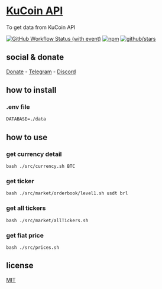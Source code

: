 # [KuCoin API](https://www.kucoin.com/api)

To get data from KuCoin API

[![GitHub Workflow Status (with event)](https://img.shields.io/github/actions/workflow/status/brtmvdl/kucoin-api/npm-publish.yml?label=GitHub%20Actions&link=https%3A%2F%2Fgithub.com%2Fbrtmvdl%2Fkucoin-api%2Factions%2Fworkflows%2Fnpm-publish.yml)](https://github.com/brtmvdl/kucoin-api/actions/workflows/npm-publish.yml) [![npm](https://img.shields.io/npm/dw/%40brtmvdl/kucoin-api?label=NPM%20Weekly%20Downloads)](https://www.npmjs.com/package/@brtmvdl/kucoin-api) [![github/stars](https://img.shields.io/github/stars/brtmvdl/kucoin-api?style=social)](https://img.shields.io/github/stars/brtmvdl/kucoin-api?style=social) 

## social & donate

[Donate](https://link.mercadopago.com.br/brtmvdl) - [Telegram](https://t.me/+KRmg5MlqgMk0MTg5) - [Discord](https://discord.gg/auCmnvV2)

## how to install

### .env file

```
DATABASE=./data
```

## how to use

### get currency detail

```
bash ./src/currency.sh BTC 
```

### get ticker

```
bash ./src/market/orderbook/level1.sh usdt brl
```

### get all tickers

```
bash ./src/market/allTickers.sh 
```

### get fiat price

```
bash ./src/prices.sh 
```

## license

[MIT](./LICENSE)
